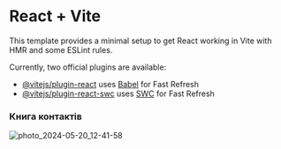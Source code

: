 # React + Vite

This template provides a minimal setup to get React working in Vite with HMR and
some ESLint rules.

Currently, two official plugins are available:

- [@vitejs/plugin-react](https://github.com/vitejs/vite-plugin-react/blob/main/packages/plugin-react/README.md)
  uses [Babel](https://babeljs.io/) for Fast Refresh
- [@vitejs/plugin-react-swc](https://github.com/vitejs/vite-plugin-react-swc)
  uses [SWC](https://swc.rs/) for Fast Refresh

### Книга контактів
![photo_2024-05-20_12-41-58](https://github.com/NelliDiachkina/goit-react-hw-03/assets/99911692/505c6ab8-54e9-4775-b9cc-d1af8d6c8e99)


